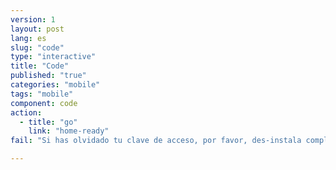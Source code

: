 ```yaml
---
version: 1
layout: post
lang: es
slug: "code"
type: "interactive"
title: "Code"
published: "true"
categories: "mobile"
tags: "mobile"
component: code
action: 
  - title: "go"
    link: "home-ready"
fail: "Si has olvidado tu clave de acceso, por favor, des-instala completamente la aplicación y vuelve a instalarla."

---
```


